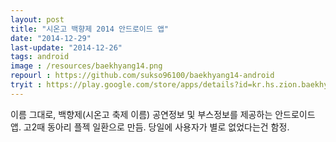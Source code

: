 ```yaml
---
layout: post
title: "시온고 백향제 2014 안드로이드 앱"
date: "2014-12-29"
last-update: "2014-12-26"
tags: android
image : /resources/baekhyang14.png
repourl : https://github.com/sukso96100/baekhyang14-android
tryit : https://play.google.com/store/apps/details?id=kr.hs.zion.baekhyang14
---
```


이름 그대로, 백향제(시온고 축제 이름) 공연정보 및 부스정보를 제공하는 안드로이드 앱.
고2때 동아리 플젝 일환으로 만듬. 당일에 사용자가 별로 없었다는건 함정.
